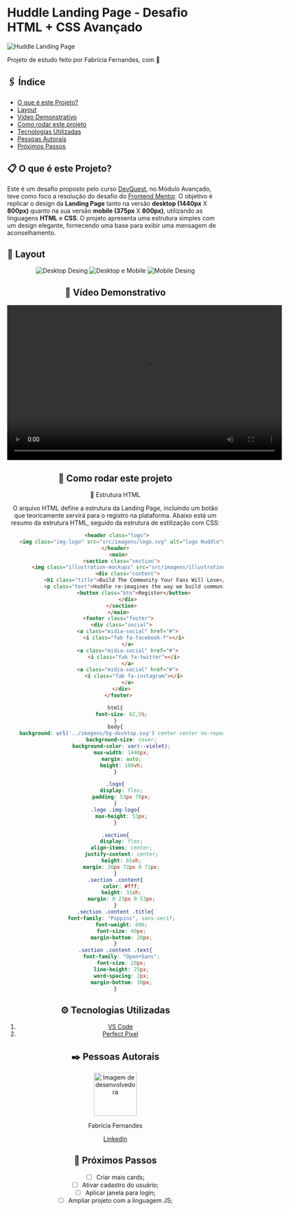 # Huddle Landing Page - Desafio HTML + CSS Avançado

![Huddle Landing Page](src/desing/model.jpg)

Projeto de estudo feito por Fabrícia Fernandes, com 💙

## 🖇️ Índice
- <a href="#projeto">O que é este Projeto?</a>
- <a href="#layout">Layout</a>
- <a href="#video">Vídeo Demonstrativo</a>
- <a href="#rodar">Como rodar este projeto</a>
- <a href="#tecnologias">Tecnologias Utilizadas</a>
- <a href="#autorais">Pessoas Autorais</a>
- <a href="#passos">Próximos Passos</a>

## 📋 O que é este Projeto?

Este é um desafio proposto pelo curso [DevQuest](https://devemdobro.com), no Módulo Avançado, teve como foco a resolução do  desafio do [Frontend Mentor](https://www.frontendmentor.io/solutions/landing-page-using-display-flex-m6yHxPouoe). O objetivo é replicar o design da **Landing Page** tanto na versão **desktop (1440px** X **800px)** quanto na sua versão **mobile (375px** X **800px)**, utilizando as linguagens **HTML** e **CSS**. O projeto apresenta uma estrutura simples com um design elegante, fornecendo uma base para exibir uma mensagem de aconselhamento.

## 📌 Layout
<div align="center">
    <img title="Desktop Desing" src="src/desing/desktop-design.png"/>
    <img title="Desktop e Mobile" src="src/desing/desktop-e-mobile.png"/>
    <img title="Mobile Desing" src="src/desing/mobile-desing.png"/>
<div>

## 📌 Vídeo Demonstrativo
<div align="center">
   <video width="640" height="360" controls>
      <source src="src/video/desafio-dev.mp4" type="video/mp4">
      Seu navegador não suporta a tag de vídeo.
   </video>
</div>

## 🔧 Como rodar este projeto
🚀 Estrutura HTML

O arquivo HTML define a estrutura da Landing Page, incluindo um botão que teoricamente servirá para o registro na plataforma. Abaixo está um resumo da estrutura HTML, seguido da estrutura de estilização com CSS:

```HTML
 <header class="logo">
    <img class="img-logo" src="src/imagens/logo.svg" alt="logo Huddle">
</header>
  <main>
    <section class="section">
        <img class="illustration-mockups" src="src/imagens/illustration-mockups.svg" alt="Ilustação">
        <div class="content">
            <h1 class="title">Build The Community Your Fans Will Love</h1>
            <p class="text">Huddle re-imagines the way we build communities. You have a voice, but so does your audience. Create connections with your users as you engage in genuine discussion.</p>
            <button class="btn">Register</button>
        </div>
    </section>
  </main>
  <footer class="footer">
    <div class="social">
        <a class="midia-social" href="#">
            <i class="fab fa-facebook-f"></i>
        </a>
        <a class="midia-social" href="#">
            <i class="fab fa-twitter"></i>
        </a>
        <a class="midia-social" href="#">
            <i class="fab fa-instagram"></i>
        </a>
    </div>
  </footer>
``` 
``` CSS
html{
    font-size: 62,5%;
}
body{
    background: url('../imagens/bg-desktop.svg') center center no-repeat;
    background-size: cover;
    background-color: var(--violet);
    max-width: 1440px;
    margin: auto;
    height: 100vh;
}

.logo{
    display: flex;
    padding: 53px 70px;
}
.logo .img-logo{
    max-height: 53px;
}

.section{
    display: flex;
    align-items: center;
    justify-content: center;
    height: 65vh;
    margin: 30px 72px 0 72px;
}
.section .content{
    color: #fff;
    height: 31vh;
    margin: 0 23px 0 53px;
}
.section .content .title{
    font-family: "Poppins", sans-serif;
    font-weight: 600;
    font-size: 40px;
    margin-bottom: 20px;
}
.section .content .text{
    font-family: "Open+Sans";
    font-size: 20px;
    line-height: 25px;
    word-spacing: 2px;
    margin-bottom: 30px;
}
``` 

## ⚙️ Tecnologias Utilizadas
1. [VS Code](https://code.visualstudio.com/)
2. [Perfect Pixel](https://www.welldonecode.com/perfectpixel/)

## ✒️  Pessoas Autorais

<img style="width:100px" style="border-radius:50px" src="src/imagens/eu.png" alt="Imagem de desenvolvedora"> 

Fabrícia Fernandes

[Linkedin](https://www.linkedin.com/in/fabriciafernandes/)

## 📄 Próximos Passos

- [ ] Criar mais cards;
- [ ] Ativar cadastro do usuário;
- [ ] Aplicar janela para login;
- [ ] Ampliar projeto com a linguagem JS;